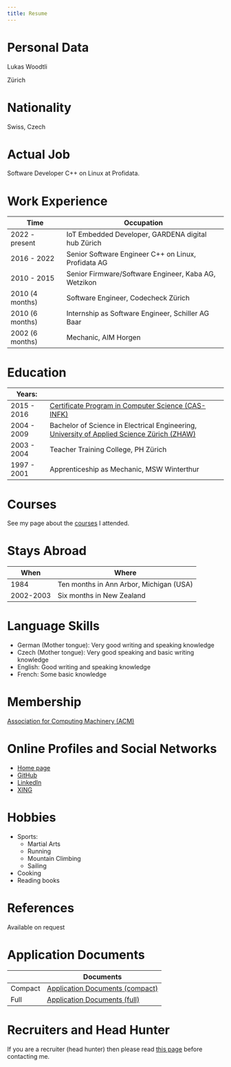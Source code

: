 ```yaml
---
title: Resume
---
```


# Personal Data
Lukas Woodtli

Zürich

# Nationality
Swiss, Czech

# Actual Job
Software Developer C++ on Linux at Profidata.

# Work Experience

| Time            | Occupation                                           |
|-----------------|------------------------------------------------------|
| 2022 - present  | IoT Embedded Developer, GARDENA digital hub Zürich   |
| 2016 - 2022     | Senior Software Engineer C++ on Linux, Profidata AG  |
| 2010 - 2015     | Senior Firmware/Software Engineer, Kaba AG, Wetzikon |
| 2010 (4 months) | Software Engineer, Codecheck Zürich                  |
| 2010 (6 months) | Internship as Software Engineer, Schiller AG Baar    |
| 2002 (6 months) | Mechanic, AIM Horgen                                 |

# Education
| Years:      |                                                                                                                             |
|-------------|-----------------------------------------------------------------------------------------------------------------------------|
| 2015 - 2016 | [Certificate Program in Computer Science (CAS-INFK)](https://www.inf.ethz.ch/continuing-education/certificate-program.html) |
| 2004 - 2009 | Bachelor of Science in Electrical Engineering, [University of Applied Science Zürich (ZHAW)](http://www.zhaw.ch)            |
| 2003 - 2004 | Teacher Training College, PH Zürich                                                                                         |
| 1997 - 2001 | Apprenticeship as Mechanic, MSW Winterthur                                                                                  |


# Courses
See my page about the [courses](/courses) I attended.


# Stays Abroad
| When      | Where                                   |
|-----------|-----------------------------------------|
| 1984      | Ten months in Ann Arbor, Michigan (USA) |
| 2002-2003 | Six months in New Zealand               |

# Language Skills

- German (Mother tongue): Very good writing and speaking knowledge
- Czech (Mother tongue): Very good speaking and basic writing knowledge
- English: Good writing and speaking knowledge
- French: Some basic knowledge


# Membership

[Association for Computing Machinery (ACM)](https://www.acm.org/)

# Online Profiles and Social Networks

- [Home page](https://woodtli.engineering/)
- [GitHub](https://github.com/LukasWoodtli)
- [LinkedIn](https://www.linkedin.com/in/lukaswoodtli)
- [XING](https://www.xing.com/profile/Lukas_Woodtli)


# Hobbies

* Sports:
  * Martial Arts
  * Running
  * Mountain Climbing
  * Sailing
* Cooking
* Reading books

# References
Available on request


# Application Documents

|         | Documents                                                                               |
|---------|-----------------------------------------------------------------------------------------|
| Compact | [Application Documents (compact)](/documents/Application_Documents_Lukas_Woodtli.zip)   |
| Full    | [Application Documents (full)](/documents/Application_Documents_full_Lukas_Woodtli.zip) |



# Recruiters and Head Hunter

If you are a recruiter (head hunter) then please read [this page](/recruiters_headhunters) before contacting me.


